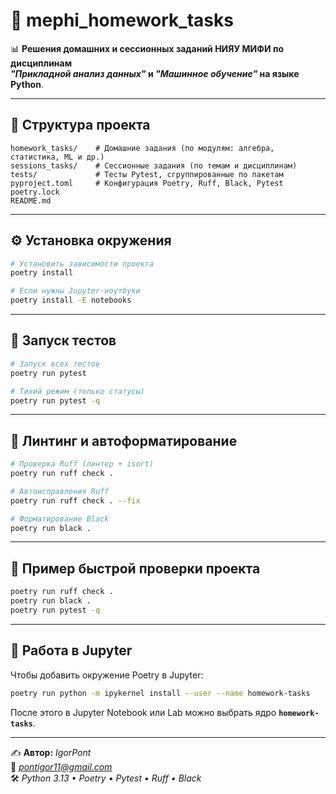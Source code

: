 # 🧮 mephi_homework_tasks

📊 **Решения домашних и сессионных заданий НИЯУ МИФИ по дисциплинам  
*"Прикладной анализ данных"* и *"Машинное обучение"* на языке Python**.

---

## 📂 Структура проекта

```
homework_tasks/    # Домашние задания (по модулям: алгебра, статистика, ML и др.)
sessions_tasks/    # Сессионные задания (по темам и дисциплинам)
tests/             # Тесты Pytest, сгруппированные по пакетам
pyproject.toml     # Конфигурация Poetry, Ruff, Black, Pytest
poetry.lock
README.md
```

---

## ⚙️ Установка окружения

```bash
# Установить зависимости проекта
poetry install

# Если нужны Jupyter-ноутбуки
poetry install -E notebooks
```

---

## 🧪 Запуск тестов

```bash
# Запуск всех тестов
poetry run pytest

# Тихий режим (только статусы)
poetry run pytest -q
```

---

## 🎨 Линтинг и автоформатирование

```bash
# Проверка Ruff (линтер + isort)
poetry run ruff check .

# Автоисправления Ruff
poetry run ruff check . --fix

# Форматирование Black
poetry run black .
```

---

## 🚀 Пример быстрой проверки проекта

```bash
poetry run ruff check .
poetry run black .
poetry run pytest -q
```

---

## 📓 Работа в Jupyter

Чтобы добавить окружение Poetry в Jupyter:

```bash
poetry run python -m ipykernel install --user --name homework-tasks
```

После этого в Jupyter Notebook или Lab можно выбрать ядро **`homework-tasks`**.

---

✍️ **Автор:** *IgorPont*  
📧 *pontigor11@gmail.com*  
🛠 *Python 3.13 • Poetry • Pytest • Ruff • Black*

